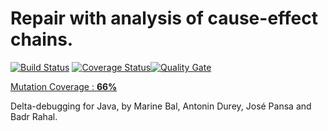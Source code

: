# Repair with analysis of cause-effect chains. 

[![Build Status](https://travis-ci.org/Mama59/CauseEffectChain.svg?branch=master)](https://travis-ci.org/Mama59/CauseEffectChain) [![Coverage Status](https://coveralls.io/repos/github/Mama59/CauseEffectChain/badge.svg?branch=master)](https://coveralls.io/github/Mama59/CauseEffectChain?branch=master)[![Quality Gate](https://github.com/rbadr/analysis-of-cause-effect-chains/.utility/sonar.svg)](https://sonarqube.com/dashboard/index/CauseEffectChain:fr.univlille1.m2iagl) 

[Mutation Coverage : **66%**](https://mama59.github.io/CauseEffectChain/ "Pitest Mutation Coverage Report") 

Delta-debugging for Java, by Marine Bal, Antonin Durey, José Pansa and Badr Rahal.






